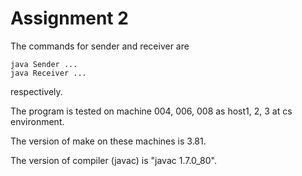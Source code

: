 Assignment 2
===============
The commands for sender and receiver are
```
java Sender ...
java Receiver ...
```
respectively.

The program is tested on machine 004, 006, 008 as host1, 2, 3 at cs environment.

The version of make on these machines is 3.81.

The version of compiler (javac) is "javac 1.7.0_80".